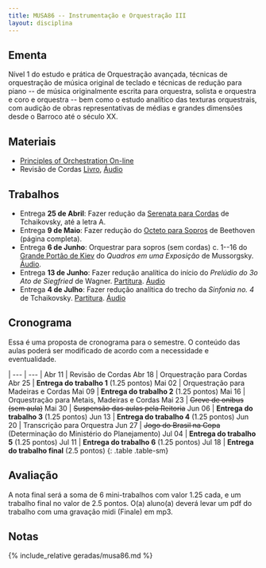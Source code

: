```yaml
---
title: MUSA86 -- Instrumentação e Orquestração III
layout: disciplina
---
```


## Ementa

Nível 1 do estudo e prática de Orquestração avançada, técnicas de
orquestração de música original de teclado e técnicas de redução para
piano -- de música originalmente escrita para orquestra, solista e
orquestra e coro e orquestra -- bem como o estudo analítico das texturas
orquestrais, com audição de obras representativas de médias e grandes
dimensões desde o Barroco até o século XX.

## Materiais

- [Principles of Orchestration On-line][4]
- Revisão de Cordas [Livro][2], [Áudio][3]

## Trabalhos

- Entrega **25 de Abril**: Fazer redução da [Serenata para Cordas][1]
  de Tchaikovsky, até a letra A.
- Entrega **9 de Maio**: Fazer redução do [Octeto para Sopros][5] de Beethoven (página completa).
- Entrega **6 de Junho**: Orquestrar para sopros (sem cordas) c. 1--16 do [Grande Portão de Kiev][6] do _Quadros em uma Exposição_ de Mussorgsky. [Áudio][7].
- Entrega **13 de Junho**: Fazer redução analítica do início do _Prelúdio do 3o Ato de Siegfried_ de Wagner. [Partitura][8]. [Áudio][9]
- Entrega **4 de Julho**: Fazer redução analítica do trecho da _Sinfonia no. 4_ de Tchaikovsky. [Partitura][10]. [Áudio][11]

## Cronograma

Essa é uma proposta de cronograma para o semestre. O conteúdo das aulas
poderá ser modificado de acordo com a necessidade e eventualidade.


| --- | --- |
Abr 11 | Revisão de Cordas
Abr 18 | Orquestração para Cordas
Abr 25 | **Entrega do trabalho 1** (1.25 pontos)
Mai 02 | Orquestração para Madeiras e Cordas
Mai 09 | **Entrega do trabalho 2** (1.25 pontos)
Mai 16 | Orquestração para Metais, Madeiras e Cordas
Mai 23 | <del>Greve de onibus (sem aula)</del>
Mai 30 | <del>Suspensão das aulas pela Reitoria</del>
Jun 06 | **Entrega do trabalho 3** (1.25 pontos)
Jun 13 | **Entrega do trabalho 4** (1.25 pontos)
Jun 20 | Transcrição para Orquestra
Jun 27 | <del>Jogo do Brasil na Copa</del> (Determinação do Ministério do Planejamento)
Jul 04 | **Entrega do trabalho 5** (1.25 pontos)
Jul 11 | **Entrega do trabalho 6** (1.25 pontos)
Jul 18 | **Entrega do trabalho final** (2.5 pontos)
{: .table .table-sm}


## Avaliação

A nota final será a soma de 6 mini-trabalhos com valor 1.25 cada, e um
trabalho final no valor de 2.5 pontos. O(a) aluno(a) deverá levar um pdf
do trabalho com uma gravação midi (Finale) em mp3.


## Notas

{% include_relative geradas/musa86.md %}


[1]: https://www.dropbox.com/s/yzsqtzqcsj33i75/Tchaikovsky%20Serenata%20Cordas.pdf?dl=1
[2]: https://www.dropbox.com/s/ks113157m7jamev/Cordas%20-%20Geral.pdf?dl=1
[3]: https://www.dropbox.com/s/foirxuc0yw3bv6r/Cordas%20Geral%20Audio.zip?dl=1
[4]: http://www.northernsounds.com/forum/forumdisplay.php/77-Principles-of-Orchestration-On-line
[5]: https://www.dropbox.com/s/mhkw51aklruets7/Beethoven%20Octet%20Op%20103.pdf?dl=1
[6]: https://www.dropbox.com/s/iez2nrl33ypxdpf/Mussorgsky%20-%20Quadros%20Exposicao%20-%20Kiev.pdf?dl=1
[7]: https://www.dropbox.com/s/sxwiumot6osmmz3/Mussorgsky%20-%20Quadros%20Exposicao%20-%20Kiev.mp3?dl=1
[8]: https://www.dropbox.com/s/rl2esll6p0cp1om/Wagner%20-%20Siegfried.pdf?dl=1
[9]: https://www.dropbox.com/s/l88h4szhb4o2ouw/Wagner%20Siegfried.mp3?dl=1
[10]: https://www.dropbox.com/s/snvkf6gcsvbme7w/Tchaikovsky%20Sinfonia%204.pdf?dl=1
[11]: https://www.dropbox.com/s/x116y1mm4gya7au/Tchaikovsky%20Sinfonia%204.mp3?dl=1
